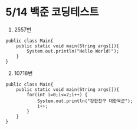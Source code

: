 # 5/14 백준 코딩테스트

1. 2557번
```
public class Main{
    public static void main(String args[]){
        System.out.println("Hello World!");
    }
}
```
2. 10718번
```
public class Main{
    public static void main(String args[]){
        for(int i=0;i<=2;i++) {
            System.out.println("강한친구 대한육군");
            i++;
        }
    }
}
```
